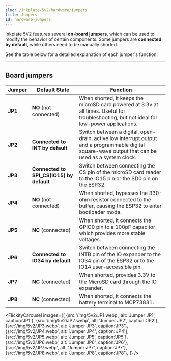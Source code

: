 ```yaml
---
slug: /inkplate/5v2/hardware/jumpers
title: Jumpers
id: hardware-jumpers
---
```


Inkplate 5V2 features several **on-board jumpers**, which can be used to modify the behavior of certain components. Some jumpers are **connected by default**, while others need to be manually shorted.

See the table below for a detailed explanation of each jumper's function:

---

## Board jumpers

| **Jumper** | **Default State** | **Function** |
|---|---|---|
| **JP1** 	| **NO** (not connected) 	| When shorted, it keeps the microSD card powered at 3.3v at all times. Useful for troubleshooting, but not ideal for low-power applications. |
| **JP2** | **Connected to INT by default** | Switch between a digital, open-drain, active low interrupt output and a programmable digital square-wave output that can be used as a system clock. |
| **JP3** | **Connected to SPI_CS(IO15) by default** | Switch between connecting the CS pin of the microSD card reader to the IO15 pin or the SD0 pin on the ESP32. |
| **JP4** | **NO** (not connected) | When shorted, bypasses the 330-ohm resistor connected to the buffer, causing the ESP32 to enter bootloader mode. |
| **JP5** | **NC** (connected) | When shorted, it connects the GPIO0 pin to a 100pF capacitor which provides more stable voltages. |
| **JP6** | **Connected to IO34 by default** | Switch between connecting the INTB pin of the IO expander to the IO34 pin of the ESP32 or to the IO14 user-accessible pin. |
| **JP7** | **NC** (connected) | When shorted, provides 3.3V to the MicroSD card through the IO expander. |
| **JP8** | **NC** (connected) 	| When shorted, it connects the battery terminal to MCP73831. |

<FlickityCarousel
images={[
  {src:'/img/5v2/JP1.webp', alt: 'Jumper JP1', caption:'JP1'},
  {src:'/img/5v2/JP2.webp', alt: 'Jumper JP2', caption:'JP2'},
  {src:'/img/5v2/JP3.webp', alt: 'Jumper JP3', caption:'JP3'},
  {src:'/img/5v2/JP4.webp', alt: 'Jumper JP4', caption:'JP4'},
  {src:'/img/5v2/JP5.webp', alt: 'Jumper JP5', caption:'JP5'},
  {src:'/img/5v2/JP6.webp', alt: 'Jumper JP6', caption:'JP6'},
  {src:'/img/5v2/JP7.webp', alt: 'Jumper JP7', caption:'JP7'},
  {src:'/img/5v2/JP8.webp', alt: 'Jumper JP8', caption:'JP8'},
]}
/>